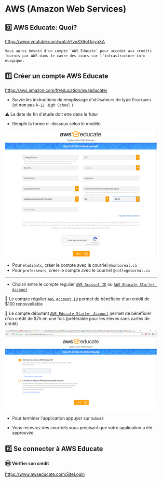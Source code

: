 # AWS (Amazon Web Services)


## :zero: AWS Educate: Quoi?

https://www.youtube.com/watch?v=X36oOsjyoXA

```
Vous aurez besoin d'un compte `AWS Educate` pour acceder aux credits fournis par AWS dans le cadre des cours sur l'infrastructure info-nuagique.
```

## :one: Créer un compte AWS Educate

https://aws.amazon.com/fr/education/awseducate/

* Suivre les instructions de remplissage d'utilisateurs de type `Étudiants`  (et non pas `k-12 High School` )

:warning: La date de fin d'etude doit etre dans le futur

* Remplir la forme ci-dessous selon le modèle

![alt tag](images/AWSEducateForm.png)

* Pour `étudiants`, créer le compte avec le courriel `@monboreal.ca`  
* Pour `professeurs`, créer le compte avec le courriel `@collegeboreal.ca`  

---

* Choisir entre le compte régulier [`AWS Account ID`](account) ou [`AWS Educate Starter Account`](starter) 

:pushpin: Le compte régulier [`AWS Account ID`](account) permet de bénéficier d'un crédit de $100 renouvellable

:pushpin: Le compte débutant [`AWS Educate Starter Account`](starter) permet de bénéficier d'un crédit de $75 en une fois (préférable pour les éleves sans cartes de crédit)


![alt tag](images/aws.PNG)

* Pour terminer l'application appuyer sur `Submit`

* Vous recevrez des courriels vous précisant que votre application a été approuvée

## :two: Se connecter à AWS Educate

#### :m: Vérifier son crédit

https://www.awseducate.com/SiteLogin

